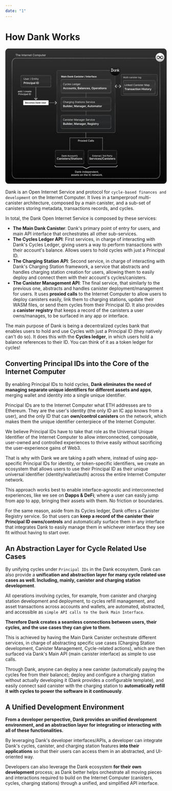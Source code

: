 ```yaml
---
date: "1"
---
```

# How Dank Works

![](imgs/architecture.svg)

Dank is an Open Internet Service and protocol for `cycle-based finances and development` on the Internet Computer. It lives in a tamperproof multi-canister architecture, composed by a main canister, and a sub-set of canisters storing metadata, transactions records, and cycles.

In total, the Dank Open Internet Service is composed by these services:

- **The Main Dank Canister**: Dank's primary point of entry for users, and main API interface that orchestrates all other sub-services.
- **The Cycles Ledger API**: First services, in charge of interacting with Dank's Cycles Ledger, giving users a way to perform transactions with their account's balance. Allows users to hold cycles with just a Principal ID.
- **The Charging Station API**: Second service, in charge of interacting with Dank's Charging Station framework, a service that abstracts and handles charging station creation for users, allowing them to easily deploy and connect them with their account's cycles/canisters.
- **The Canister Management API**: The final service, that similarly to the previous one, abstracts and handles canister deployment/management for users. It uses **proxied calls** to the Internet Computer to allow users to deploy canisters easily, link them to charging stations, update their WASM files, or send them cycles from their Principal ID. It also provides a **canister registry** that keeps a record of the canisters a user owns/manages, to be surfaced in any app or interface.

The main purpose of Dank is being a decentralized cycles bank that enables users  to hold and use Cycles with just a Principal ID (they natively can't do so). It does this with the **Cycles ledger**, in which users hold a balance references to their ID. You can think of it as a token ledger for cycles!

## Converting Principal IDs into the Core of the Internet Computer

By enabling Principal IDs to hold cycles, **Dank eliminates the need of managing separate unique identifiers for different assets and apps**, merging wallet and identity into a single unique identifier.

Principal IDs are to the Internet Computer what ETH addresses are to Ethereum. They are the user's identity (the only ID an IC app knows from a user), and the only ID that can **own/control canisters** on the network, which makes them the unique identifier centerpiece of the Internet Computer. 

We believe Principal IDs have to take that role as the Universal Unique Identifier of the Internet Computer to allow interconnected, composable, user-owned and controlled experiences to thrive easily without sacrificing the user-experience gains of Web3.

That is why with Dank we are taking a path where, instead of using app-specific Principal IDs for identity, or token-specific identifiers, we create an ecosystem that allows users to use their Principal ID as their unique universal identifier (identity/wallet/auth) across the entire Internet Computer network.

This approach works best to enable interface-agnostic and interconnected experiences, like we see on **Dapps & DeFi**; where a user can easily jump from app to app, bringing their assets with them. No friction or boundaries.

For the same reason, aside from its Cycles ledger, Dank offers a Canister Registry service. So that users can **keep a record of the canister their Principal ID owns/controls** and automatically surface them in any interface that integrates Dank to easily manage them in whichever interface they see fit without having to start over.

## An Abstraction Layer for Cycle Related Use Cases

By unifying cycles under `Principal IDs` in the Dank ecosystem, Dank can also provide a **unification and abstraction layer for many cycle related use cases as well. Including, mainly, canister and charging station development**.

All operations involving cycles, for example, from canister and charging station development and deployment, to cycles refill management, and asset transactions across accounts and wallets, are automated, abstracted, and accessible as `simple API calls to the Dank Main Interface`.

**Therefore Dank creates a seamless connections between users, their cycles, and the use cases they can give to them**.

This is achieved by having the Main Dank Canister orchestrate different services, in charge of abstracting specific use cases (Charging Station development, Canister Management, Cycle-related actions), which are then surfaced via Dank's Main API (main canister interface) as simple to use calls.

Through Dank, anyone can deploy a new canister (automatically paying the cycles fee from their balance); deploy and configure a charging station without actually developing it (Dank provides a configurable template), and easily connect said canister with the charging station to **automatically refill it with cycles to power the software in it continuously**.

## A Unified Development Environment

**From a developer perspective, Dank provides an unified development environment, and an abstraction layer for integrating or interacting with all of these functionalities.**

By leveraging Dank's developer interfaces/APIs, a developer can integrate Dank's cycles, canister, and charging station features **into their applications** so that their users can access them in an abstracted, and UI-oriented way.

Developers can also leverage the Dank ecosystem **for their own development** process; as Dank better helps orchestrate all moving pieces and  interactions required to build on the Internet Computer (canisters, cycles, charging stations) through a unified, and simplified API interface.
